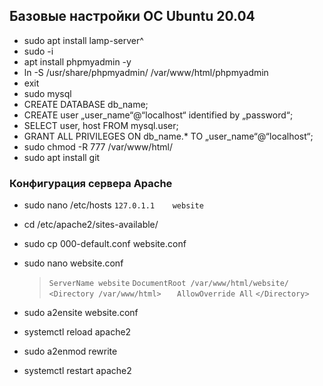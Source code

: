 ## Базовые настройки ОС Ubuntu 20.04

- sudo apt install lamp-server^
- sudo -i
- apt install phpmyadmin -y
- ln -S /usr/share/phpmyadmin/  /var/www/html/phpmyadmin
- exit
- sudo mysql
- CREATE DATABASE db_name;
- CREATE user „user_name“@“localhost“ identified by „password“;
- SELECT user, host FROM mysql.user;
- GRANT ALL PRIVILEGES ON db_name.* TO „user_name“@“localhost“;
- sudo chmod -R 777 /var/www/html/
- sudo apt install git



### Конфигурация сервера Apache

- sudo nano /etc/hosts
    ```127.0.1.1	website```
- cd /etc/apache2/sites-available/
- sudo cp 000-default.conf website.conf
- sudo nano website.conf
	> ```ServerName website```
	> ```DocumentRoot /var/www/html/website/```
	> ```<Directory /var/www/html>```
	> ```   AllowOverride All```
	> ```</Directory>```


- sudo a2ensite website.conf
- systemctl reload apache2
- sudo a2enmod rewrite
- systemctl restart apache2

